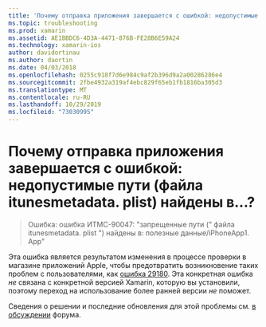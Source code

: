 ```yaml
---
title: 'Почему отправка приложения завершается с ошибкой: недопустимые пути (файла itunesmetadata. plist) найдены в...?'
ms.topic: troubleshooting
ms.prod: xamarin
ms.assetid: AE1BBDC6-4D3A-4471-876B-FE28B6E59A24
ms.technology: xamarin-ios
author: davidortinau
ms.author: daortin
ms.date: 04/03/2018
ms.openlocfilehash: 0255c918f7d6e984c9af2b396d9a2a00286286e4
ms.sourcegitcommit: 2fbe4932a319af4ebc829f65eb1fb1816ba305d3
ms.translationtype: MT
ms.contentlocale: ru-RU
ms.lasthandoff: 10/29/2019
ms.locfileid: "73030995"
---
```

# <a name="why-does-my-app-submission-fail-with-disallowed-paths--itunesmetadataplist--found-at--"></a>Почему отправка приложения завершается с ошибкой: недопустимые пути (файла itunesmetadata. plist) найдены в...?

> Ошибка: ошибка ИТМС-90047: "запрещенные пути (" файла itunesmetadata. plist ") найдены в: полезные данные/iPhoneApp1. App"

Эта ошибка является результатом изменения в процессе проверки в магазине приложений Apple, чтобы предотвратить возникновение таких проблем с пользователями, как [ошибка 29180](https://bugzilla.xamarin.com/show_bug.cgi?id=29180). Эта конкретная ошибка _не_ связана с конкретной версией Xamarin, которую вы установили, поэтому переход на использование более ранней версии _не_ поможет.

Сведения о решении и последние обновления для этой проблемы см. [в обсуждении](https://forums.xamarin.com/discussion/40388/disallowed-paths-itunesmetadata-plist-found-at-when-submitting-to-app-store/p1) форума.
